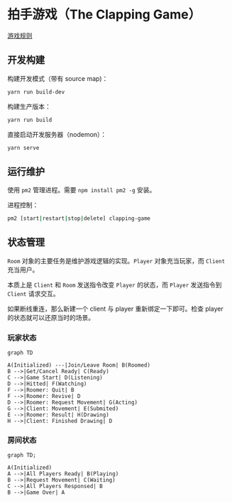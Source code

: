 # 拍手游戏（The Clapping Game）

[游戏规则](./gamerule.zh.md)

## 开发构建

构建开发模式（带有 source map)：

```bash
yarn run build-dev
```

构建生产版本：

```bash
yarn run build
```

直接启动开发服务器（nodemon）：

```bash
yarn serve
```

## 运行维护

使用 `pm2` 管理进程。需要 `npm install pm2 -g` 安装。

进程控制：

```bash
pm2 [start|restart|stop|delete] clapping-game
```

## 状态管理

`Room` 对象的主要任务是维护游戏逻辑的实现。`Player` 对象充当玩家，而 `Client` 充当用户。

本质上是 `Client` 和 `Room` 发送指令改变 `Player` 的状态，而 `Player` 发送指令到 `Client` 请求交互。

如果断线重连，那么新建一个 client 与 player 重新绑定一下即可。检查 player 的状态就可以还原当时的场景。

### 玩家状态

```mermaid
graph TD

A(Initialized) ---|Join/Leave Room| B(Roomed)
B -->|Get/Cancel Ready| C(Ready)
C -->|Game Start| D(Listening)
D -->|Hitted| F(Watching)
F -->|Roomer: Quit| B
F -->|Roomer: Revive| D
D -->|Roomer: Request Movement| G(Acting)
G -->|Client: Movement| E(Submited)
E -->|Roomer: Result| H(Drawing)
H -->|Client: Finished Drawing| D
```

### 房间状态

```mermaid
graph TD;

A(Initialized)
A -->|All Players Ready| B(Playing)
B -->|Request Movement| C(Waiting)
C -->|All Players Responsed| B
B -->|Game Over| A
```
